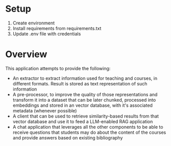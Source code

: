 # Setup

1. Create environment
1. Install requirements from requirements.txt
1. Update .env file with credentials



# Overview

This application attempts to provide the following:

* An extractor to extract information used for teaching and courses, in different formats. Result is stored as text representation of such information
* A pre-processor, to improve the quality of those representations and transform it into a dataset that can be later chunked, processed into embeddings and stored in an vector database, with it's associated metadata (whenever possible)
* A client that can be used to retrieve similarity-based results from that vector database and use it to feed a LLM-enabled RAG application
* A chat application that leverages all the other components to be able to receive questions that students may do about the content of the courses and provide answers based on existing bibliography
